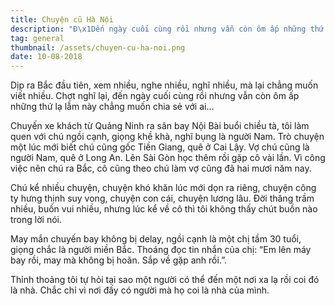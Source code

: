 ```yaml
---
title: Chuyện cũ Hà Nội
description: "Đ\x1Dến ngày cuối cùng rồi nhưng vẫn còn ôm ấp những thứ lạ lẫm này chẳng muốn chia sẻ với ai."
tag: general
thumbnail: /assets/chuyen-cu-ha-noi.png
date: 10-08-2018
---
```

Dịp ra Bắc đầu tiên, xem nhiều, nghe nhiều, nghĩ nhiều, mà lại chẳng muốn viết nhiều. Chợt nghĩ lại, đến ngày cuối cùng rồi nhưng vẫn còn ôm ấp những thứ lạ lẫm này chẳng muốn chia sẻ với ai…

Chuyến xe khách từ Quảng Ninh ra sân bay Nội Bài buổi chiều tà, tôi làm quen với chú ngồi cạnh, giọng khề khà, nghĩ bụng là người Nam. Trò chuyện một lúc mới biết chú cũng gốc Tiền Giang, quê ở Cai Lậy. Vợ chú cũng là người Nam, quê ở Long An. Lên Sài Gòn học thêm rồi gặp cô vài lần. Vì công việc nên chú ra Bắc, cô cũng theo chú làm vợ cũng đã hai mươi năm nay.

Chú kể nhiều chuyện, chuyện khó khăn lúc mới dọn ra riêng, chuyện công ty hưng thịnh suy vong, chuyện con cái, chuyện lương lâu. Đời thăng trầm nhiều, buồn vui nhiều, nhưng lúc kể về cô thì tôi không thấy chút buồn nào trong lời nói.

May mắn chuyến bay không bị delay, ngồi cạnh là một chị tầm 30 tuổi, giọng chắc là người miền Bắc. Thoáng đọc tin nhắn của chị: “Em lên máy bay rồi, may mà không bị hoãn. Sắp về gặp anh rồi.”.

Thỉnh thoảng tôi tự hỏi tại sao một người có thể đến một nơi xa lạ rồi coi đó là nhà. Chắc chỉ vì nơi đấy có người mà họ coi là nhà của mình.
